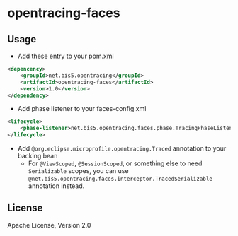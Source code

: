 # opentracing-faces

## Usage
- Add these entry to your pom.xml
```xml
<depencency>
    <groupId>net.bis5.opentracing</groupId>
    <artifactId>opentracing-faces</artifactId>
    <version>1.0</version>
</dependency>
````

- Add phase listener to your faces-config.xml
```xml
<lifecycle>
    <phase-listener>net.bis5.opentracing.faces.phase.TracingPhaseListener</phase-listener>
</lifecycle>
```

- Add `@org.eclipse.microprofile.opentracing.Traced` annotation to your backing bean
    - For `@ViewScoped`, `@SessionScoped`, or something else to need `Serializable` scopes, you can use `@net.bis5.opentracing.faces.interceptor.TracedSerializable` annotation instead.

## License
Apache License, Version 2.0
